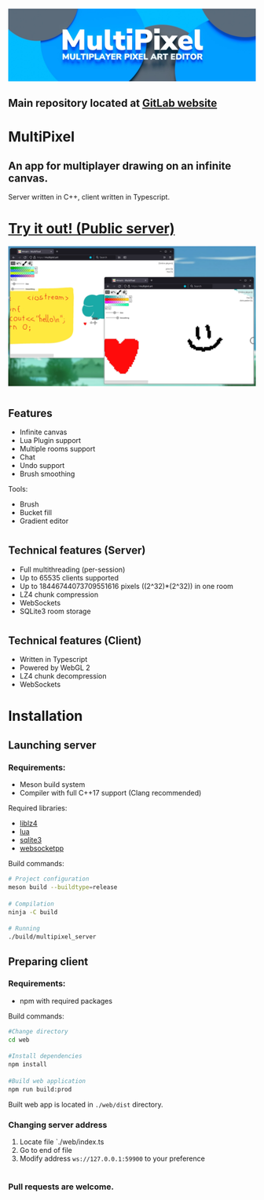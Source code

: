 ![Splash](contrib/splash.webp)

## **Main repository located at** [GitLab website](https://gitlab.com/olekolek1000/multipixel)

# MultiPixel

## **An app for multiplayer drawing on an infinite canvas.**

Server written in C++, client written in Typescript.

# **[Try it out! (Public server)](https://multipixel.oo8.dev)**

![Preview](contrib/preview.webp)

#

## Features

- Infinite canvas
- Lua Plugin support
- Multiple rooms support
- Chat
- Undo support
- Brush smoothing

Tools:

- Brush
- Bucket fill
- Gradient editor

#

## Technical features (Server)

- Full multithreading (per-session)
- Up to 65535 clients supported
- Up to 18446744073709551616 pixels ((2^32)\*(2^32)) in one room
- LZ4 chunk compression
- WebSockets
- SQLite3 room storage

#

## Technical features (Client)

- Written in Typescript
- Powered by WebGL 2
- LZ4 chunk decompression
- WebSockets

# Installation

## Launching server

### Requirements:

- Meson build system
- Compiler with full C++17 support (Clang recommended)

Required libraries:

- [liblz4](https://github.com/lz4/lz4)
- [lua](https://www.lua.org/)
- [sqlite3](https://sqlite.org/index.html)
- [websocketpp](https://github.com/zaphoyd/websocketpp)

Build commands:

```bash
# Project configuration
meson build --buildtype=release

# Compilation
ninja -C build

# Running
./build/multipixel_server

```

## Preparing client

### Requirements:

- npm with required packages

Build commands:

```bash
#Change directory
cd web

#Install dependencies
npm install

#Build web application
npm run build:prod
```

Built web app is located in `./web/dist` directory.

### Changing server address

1. Locate file `./web/index.ts
2. Go to end of file
3. Modify address `ws://127.0.0.1:59900` to your preference

#

### Pull requests are welcome.
